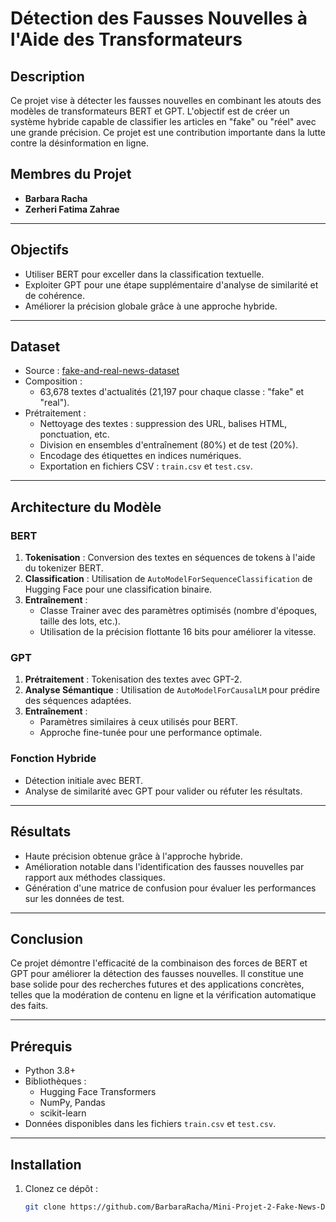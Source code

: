 # Détection des Fausses Nouvelles à l'Aide des Transformateurs

## Description
Ce projet vise à détecter les fausses nouvelles en combinant les atouts des modèles de transformateurs BERT et GPT. L'objectif est de créer un système hybride capable de classifier les articles en "fake" ou "réel" avec une grande précision. Ce projet est une contribution importante dans la lutte contre la désinformation en ligne.

## Membres du Projet
- **Barbara Racha**
- **Zerheri Fatima Zahrae**
  
---

## Objectifs
- Utiliser BERT pour exceller dans la classification textuelle.
- Exploiter GPT pour une étape supplémentaire d'analyse de similarité et de cohérence.
- Améliorer la précision globale grâce à une approche hybride.

---

## Dataset
- Source : [fake-and-real-news-dataset](https://www.kaggle.com)
- Composition :
  - 63,678 textes d'actualités (21,197 pour chaque classe : "fake" et "real").
- Prétraitement :
  - Nettoyage des textes : suppression des URL, balises HTML, ponctuation, etc.
  - Division en ensembles d'entraînement (80%) et de test (20%).
  - Encodage des étiquettes en indices numériques.
  - Exportation en fichiers CSV : `train.csv` et `test.csv`.

---

## Architecture du Modèle

### BERT
1. **Tokenisation** : Conversion des textes en séquences de tokens à l'aide du tokenizer BERT.
2. **Classification** : Utilisation de `AutoModelForSequenceClassification` de Hugging Face pour une classification binaire.
3. **Entraînement** :
   - Classe Trainer avec des paramètres optimisés (nombre d'époques, taille des lots, etc.).
   - Utilisation de la précision flottante 16 bits pour améliorer la vitesse.

### GPT
1. **Prétraitement** : Tokenisation des textes avec GPT-2.
2. **Analyse Sémantique** : Utilisation de `AutoModelForCausalLM` pour prédire des séquences adaptées.
3. **Entraînement** :
   - Paramètres similaires à ceux utilisés pour BERT.
   - Approche fine-tunée pour une performance optimale.

### Fonction Hybride
- Détection initiale avec BERT.
- Analyse de similarité avec GPT pour valider ou réfuter les résultats.

---

## Résultats
- Haute précision obtenue grâce à l'approche hybride.
- Amélioration notable dans l'identification des fausses nouvelles par rapport aux méthodes classiques.
- Génération d'une matrice de confusion pour évaluer les performances sur les données de test.

---

## Conclusion
Ce projet démontre l'efficacité de la combinaison des forces de BERT et GPT pour améliorer la détection des fausses nouvelles. Il constitue une base solide pour des recherches futures et des applications concrètes, telles que la modération de contenu en ligne et la vérification automatique des faits.

---

## Prérequis
- Python 3.8+
- Bibliothèques :
  - Hugging Face Transformers
  - NumPy, Pandas
  - scikit-learn
- Données disponibles dans les fichiers `train.csv` et `test.csv`.

---

## Installation
1. Clonez ce dépôt :
   ```bash
   git clone https://github.com/BarbaraRacha/Mini-Projet-2-Fake-News-Detection.git
